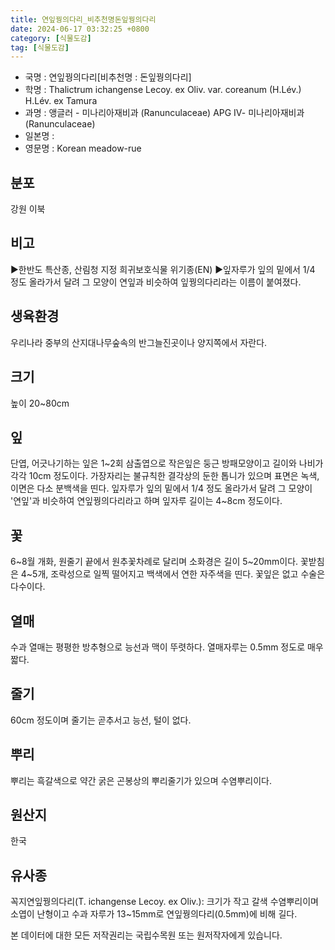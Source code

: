 ```yaml
---
title: 연잎꿩의다리_비추천명돈잎꿩의다리
date: 2024-06-17 03:32:25 +0800
category: [식물도감]
tag: [식물도감]
---
```




- 국명 : 연잎꿩의다리[비추천명 : 돈잎꿩의다리]
- 학명 : Thalictrum ichangense Lecoy. ex Oliv. var. coreanum (H.Lév.) H.Lév. ex Tamura
- 과명 : 앵글러 - 미나리아재비과 (Ranunculaceae) APG Ⅳ- 미나리아재비과 (Ranunculaceae)
- 일본명 : 
- 영문명 : Korean meadow-rue


## 분포
강원 이북
## 비고
▶한반도 특산종, 산림청 지정 희귀보호식물 위기종(EN)▶잎자루가 잎의 밑에서 1/4 정도 올라가서 달려 그 모양이 연잎과 비슷하여 잎꿩의다리라는 이름이 붙여졌다.
## 생육환경
우리나라 중부의 산지대나무숲속의 반그늘진곳이나 양지쪽에서 자란다.
## 크기
높이 20~80cm
## 잎
단엽, 어긋나기하는 잎은 1~2회 삼출엽으로 작은잎은 둥근 방패모양이고 길이와 나비가 각각 10cm 정도이다. 가장자리는 불규칙한 결각상의 둔한 톱니가 있으며 표면은 녹색, 이면은 다소 분백색을 띤다. 잎자루가 잎의 밑에서 1/4 정도 올라가서 달려 그 모양이 &apos;연잎&apos;과 비슷하여 연잎꿩의다리라고 하며 잎자루 길이는 4~8cm 정도이다.
## 꽃
6~8월 개화, 원줄기 끝에서 원추꽃차례로 달리며 소화경은 길이 5~20mm이다. 꽃받침은 4~5개, 조락성으로 일찍 떨어지고 백색에서 연한 자주색을 띤다. 꽃잎은 없고 수술은 다수이다.
## 열매
수과 열매는 평평한 방추형으로 능선과 맥이 뚜렷하다. 열매자루는 0.5mm 정도로 매우 짧다.
## 줄기
60cm 정도이며 줄기는 곧추서고 능선, 털이 없다.
## 뿌리
뿌리는 흑갈색으로 약간 굵은 곤봉상의 뿌리줄기가 있으며 수염뿌리이다.
## 원산지
한국
## 유사종
꼭지연잎꿩의다리(T. ichangense Lecoy. ex Oliv.): 크기가 작고 갈색 수염뿌리이며 소엽이 난형이고 수과 자루가 13~15mm로 연잎꿩의다리(0.5mm)에 비해 길다.






본 데이터에 대한 모든 저작권리는 국립수목원 또는 원저작자에게 있습니다.
